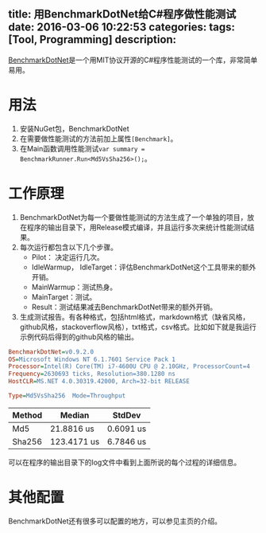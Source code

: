 title: 用BenchmarkDotNet给C#程序做性能测试
date: 2016-03-06 10:22:53
categories:
tags: [Tool, Programming]
description:
---

[BenchmarkDotNet](https://github.com/PerfDotNet/BenchmarkDotNet)是一个用MIT协议开源的C#程序性能测试的一个库，非常简单易用。

# 用法
1. 安装NuGet包，BenchmarkDotNet  
1. 在需要做性能测试的方法前加上属性`[Benchmark]`。  
1. 在Main函数调用性能测试`var summary = BenchmarkRunner.Run<Md5VsSha256>();`。  

# 工作原理
1. BenchmarkDotNet为每一个要做性能测试的方法生成了一个单独的项目，放在程序的输出目录下，用Release模式编译，并且运行多次来统计性能测试结果。    
1. 每次运行都包含以下几个步骤。  
    * Pilot： 决定运行几次。  
    * IdleWarmup， IdleTarget：评估BenchmarkDotNet这个工具带来的额外开销。  
    * MainWarmup：测试热身。  
    * MainTarget：测试。  
    * Result：测试结果减去BenchmarkDotNet带来的额外开销。  
1. 生成测试报告。有各种格式，包括html格式，markdown格式（缺省风格，github风格，stackoverflow风格），txt格式，csv格式。比如如下就是我运行示例代码后得到的github风格的输出。

```ini
BenchmarkDotNet=v0.9.2.0
OS=Microsoft Windows NT 6.1.7601 Service Pack 1
Processor=Intel(R) Core(TM) i7-4600U CPU @ 2.10GHz, ProcessorCount=4
Frequency=2630693 ticks, Resolution=380.1280 ns
HostCLR=MS.NET 4.0.30319.42000, Arch=32-bit RELEASE

Type=Md5VsSha256  Mode=Throughput  

```
 Method |      Median |    StdDev |
------- |------------ |---------- |
    Md5 |  21.8816 us | 0.6091 us |
 Sha256 | 123.4171 us | 6.7846 us |

可以在程序的输出目录下的log文件中看到上面所说的每个过程的详细信息。

# 其他配置
BenchmarkDotNet还有很多可以配置的地方，可以参见主页的介绍。